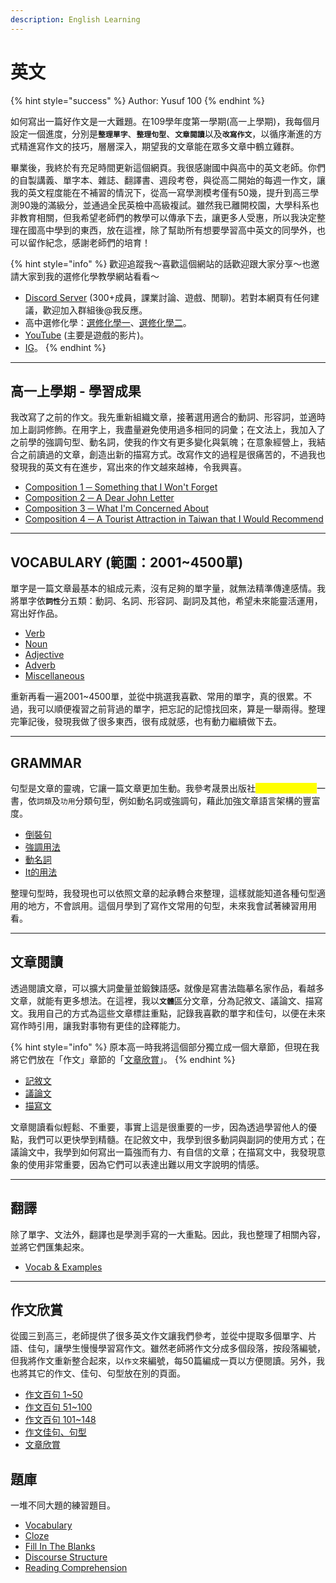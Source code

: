 ```yaml
---
description: English Learning
---
```


# 英文

{% hint style="success" %}
Author: Yusuf 100
{% endhint %}

如何寫出一篇好作文是一大難題。在109學年度第一學期(高一上學期)，我每個月設定一個進度，分別&#x662F;**`整理單字`**、**`整理句型`**、**`文章閱讀`**&#x4EE5;&#x53CA;**`改寫作文`**，以循序漸進的方式精進寫作文的技巧，層層深入，期望我的文章能在眾多文章中鶴立雞群。

畢業後，我終於有充足時間更新這個網頁。我很感謝國中與高中的英文老師。你們的自製講義、單字本、雜誌、翻譯書、週段考卷，與從高二開始的每週一作文，讓我的英文程度能在不補習的情況下，從高一寫學測模考僅有50幾，提升到高三學測90幾的滿級分，並通過全民英檢中高級複試。雖然我已離開校園，大學科系也非教育相關，但我希望老師們的教學可以傳承下去，讓更多人受惠，所以我決定整理在國高中學到的東西，放在這裡，除了幫助所有想要學習高中英文的同學外，也可以留作紀念，感謝老師們的培育！

{% hint style="info" %}
歡迎追蹤我～喜歡這個網站的話歡迎跟大家分享～也邀請大家到我的選修化學教學網站看看～

* [Discord Server](https://discord.gg/nDbebSB7s9) (300+成員，課業討論、遊戲、閒聊)。若對本網頁有任何建議，歡迎加入群組後@我反應。
* 高中選修化學：[選修化學一](https://hackmd.io/@Yusuf100/chemistry-1)、[選修化學二](https://hackmd.io/@Yusuf100/chemistry-2)。
* [YouTube](https://youtube.com/@yusuf-dh8lu?si=rCLEk4uLwtcalpyp) (主要是遊戲的影片)。
* [IG](https://www.instagram.com/yusuf._.100?igsh=MTJlaWQ5ZnpqOW5mcA%3D%3D\&utm_source=qr)。
{% endhint %}

***

## 高一上學期 - 學習成果

我改寫了之前的作文。我先重新組織文章，接著選用適合的動詞、形容詞，並適時加上副詞修飾。在用字上，我盡量避免使用過多相同的詞彙；在文法上，我加入了之前學的強調句型、動名詞，使我的作文有更多變化與氣魄；在意象經營上，我結合之前讀過的文章，創造出新的描寫方式。改寫作文的過程是很痛苦的，不過我也發現我的英文有在進步，寫出來的作文越來越棒，令我興喜。

* [Composition 1 ─ Something that I Won't Forget](broken-reference)
* [Composition 2 ─ A Dear John Letter](broken-reference)
* [Composition 3 ─ What I'm Concerned About](broken-reference)
* [Composition 4 ─ A Tourist Attraction in Taiwan that I Would Recommend](broken-reference)

***

## VOCABULARY (範圍：2001\~4500單)

單字是一篇文章最基本的組成元素，沒有足夠的單字量，就無法精準傳達感情。我將單字&#x4F9D;**`詞性`**&#x5206;五類：動詞、名詞、形容詞、副詞及其他，希望未來能靈活運用，寫出好作品。

* [Verb](vocabulary/verb.md)
* [Noun](vocabulary/noun.md)
* [Adjective](vocabulary/adjective.md)
* [Adverb](vocabulary/adverb.md)
* [Miscellaneous](vocabulary/miscellaneous.md)

重新再看一遍2001\~4500單，並從中挑選我喜歡、常用的單字，真的很累。不過，我可以順便複習之前背過的單字，把忘記的記憶找回來，算是一舉兩得。整理完筆記後，發現我做了很多東西，很有成就感，也有動力繼續做下去。

***

## GRAMMAR

句型是文章的靈魂，它讓一篇文章更加生動。我參考晟景出版社<mark style="color:yellow;">英文句型與翻譯</mark>一書，依`詞類`及`功用`分類句型，例如動名詞或強調句，藉此加強文章語言架構的豐富度。

* [倒裝句](grammar/dao-zhuang-ju.md)
* [強調用法](grammar/jiang-diao-yong-fa.md)
* [動名詞](grammar/dong-ming-ci.md)
* [It的用法](grammar/it-de-yong-fa.md)

整理句型時，我發現也可以依照文章的起承轉合來整理，這樣就能知道各種句型適用的地方，不會誤用。這個月學到了寫作文常用的句型，未來我會試著練習用用看。

***

## 文章閱讀

透過閱讀文章，可以擴大詞彙量並鍛鍊語&#x611F;**`。`**&#x5C31;像是寫書法臨摹名家作品，看越多文章，就能有更多想法。在這裡，我&#x4EE5;**`文體`**&#x5340;分文章，分為記敘文、議論文、描寫文。我用自己的方式為這些文章標註重點，記錄我喜歡的單字和佳句，以便在未來寫作時引用，讓我對事物有更佳的詮釋能力。

{% hint style="info" %}
原本高一時我將這個部分獨立成一個大章節，但現在我將它們放在「作文」章節的「[文章欣賞](composition/wen-zhang-xin-shang.md)」。
{% endhint %}

* [記敘文](composition/wen-zhang-xin-shang.md#a.-a-lesson-in-forgiveness)
* [議論文](composition/wen-zhang-xin-shang.md#d.-animal-testing-for-and-against)
* [描寫文](composition/wen-zhang-xin-shang.md#g.-kyoto-the-heart-of-japan)

文章閱讀看似輕鬆、不重要，事實上這是很重要的一步，因為透過學習他人的優點，我們可以更快學到精髓。在記敘文中，我學到很多動詞與副詞的使用方式；在議論文中，我學到如何寫出一篇強而有力、有自信的文章；在描寫文中，我發現意象的使用非常重要，因為它們可以表達出難以用文字說明的情感。

***

## 翻譯

除了單字、文法外，翻譯也是學測手寫的一大重點。因此，我也整理了相關內容，並將它們匯集起來。

* [Vocab & Examples](translation/vocab-and-examples.md)

***

## 作文欣賞

從國三到高三，老師提供了很多英文作文讓我們參考，並從中提取多個單字、片語、佳句，讓學生慢慢學習寫作文。雖然老師將作文分成多個段落，按段落編號，但我將作文重新整合起來，以`作文`來編號，每50篇編成一頁以方便閱讀。另外，我也將其它的作文、佳句、句型放在別的頁面。

* [作文百句 1\~50](composition/zuo-wen-bai-ju-150.md)
* [作文百句 51\~100](composition/zuo-wen-bai-ju-51100.md)
* [作文百句 101\~148](composition/zuo-wen-bai-ju-101148.md)
* [作文佳句、句型](composition/zuo-wen-jia-ju-ju-xing.md)
* [文章欣賞](composition/wen-zhang-xin-shang.md)

## 題庫

一堆不同大題的練習題目。

* [Vocabulary](question-pool/vocabulary.md)
* [Cloze](question-pool/cloze.md)
* [Fill In The Blanks](question-pool/fill-in-the-blanks.md)
* [Discourse Structure](question-pool/discourse-structure.md)
* [Reading Comprehension](question-pool/reading-comprehension.md)
